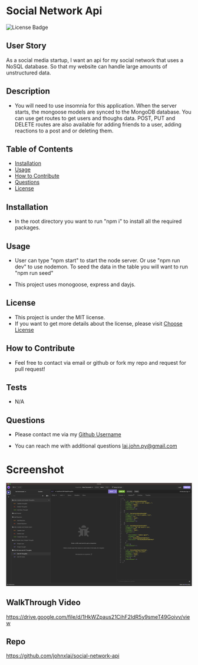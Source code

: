 # Social Network Api
![License Badge](https://img.shields.io/badge/license-MIT-brightgreen)

## User Story
As a social media startup, I want an api for my social network that uses a NoSQL database. So that my website can handle large amounts of unstructured data.

## Description
* You will need to use insomnia for this application. When the server starts, the mongoose models are synced to the MongoDB database. You can use get routes to get users and thoughs data. POST, PUT and DELETE routes are also available for adding friends to a user, adding reactions to a post and or deleting them.


## Table of Contents
- [Installation](#installation)
- [Usage](#usage)
- [How to Contribute](#how-to-contribute)
- [Questions](#questions)
- [License](#license)

## Installation
* In the root directory you want to run "npm i" to install all the required packages.

## Usage
* User can type "npm start" to start the node server. Or use "npm run dev" to use nodemon. To seed the data in the table you will want to run "npm run seed"

* This project uses monogoose, express and dayjs.


## License
* This project is under the MIT license.
* If you want to get more details about the license, please visit [Choose License](https://choosealicense.com "Choose License")

## How to Contribute
* Feel free to contact via email or github or fork my repo and request for pull request!

## Tests
* N/A

## Questions
* Please contact me via my [Github Username](https://github.com/johnxlai)

* You can reach me with additional questions <a href="mailto:lai.john.py@gmail.com">lai.john.py@gmail.com</a>


# Screenshot
![Screenshot](./screenshot/social-media-api.png)

## WalkThrough Video
https://drive.google.com/file/d/1HkWZpaus21CihF2IdR5y9smeT49Goivv/view

## Repo
https://github.com/johnxlai/social-network-api
